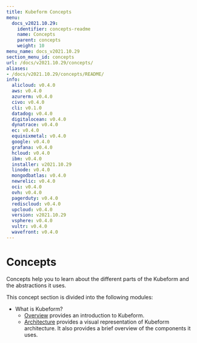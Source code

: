 ```yaml
---
title: Kubeform Concepts
menu:
  docs_v2021.10.29:
    identifier: concepts-readme
    name: Concepts
    parent: concepts
    weight: 10
menu_name: docs_v2021.10.29
section_menu_id: concepts
url: /docs/v2021.10.29/concepts/
aliases:
- /docs/v2021.10.29/concepts/README/
info:
  alicloud: v0.4.0
  aws: v0.4.0
  azurerm: v0.4.0
  civo: v0.4.0
  cli: v0.1.0
  datadog: v0.4.0
  digitalocean: v0.4.0
  dynatrace: v0.4.0
  ec: v0.4.0
  equinixmetal: v0.4.0
  google: v0.4.0
  grafana: v0.4.0
  hcloud: v0.4.0
  ibm: v0.4.0
  installer: v2021.10.29
  linode: v0.4.0
  mongodbatlas: v0.4.0
  newrelic: v0.4.0
  oci: v0.4.0
  ovh: v0.4.0
  pagerduty: v0.4.0
  rediscloud: v0.4.0
  upcloud: v0.4.0
  version: v2021.10.29
  vsphere: v0.4.0
  vultr: v0.4.0
  wavefront: v0.4.0
---
```


# Concepts

Concepts help you to learn about the different parts of the Kubeform and the abstractions it uses.

This concept section is divided into the following modules:

- What is Kubeform?
  - [Overview](/docs/v2021.10.29/concepts/overview) provides an introduction to Kubeform.
  - [Architecture](/docs/v2021.10.29/concepts/architecture) provides a visual representation of Kubeform architecture. It also provides a brief overview of the components it uses.
